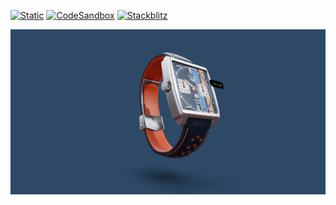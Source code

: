 [![Static](https://img.shields.io/badge/demo-%23646CFF.svg?logo=html5&logoColor=white)](https://pmndrs.github.io/examples/bouncy-watch)
[![CodeSandbox](https://img.shields.io/badge/codesandbox-040404?logo=codesandbox&logoColor=DBDBDB)](https://codesandbox.io/s/github/pmndrs/examples/tree/main/apps/bouncy-watch)
[![Stackblitz](https://img.shields.io/badge/stackblitz-fff?logo=Stackblitz&logoColor=1389FD)](https://stackblitz.com/github/pmndrs/examples/tree/main/apps/bouncy-watch)

![](thumbnail.png)

